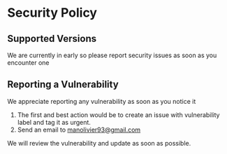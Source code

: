 # Security Policy

## Supported Versions

We are currently in early so please report security issues as soon as you encounter one 

## Reporting a Vulnerability

We appreciate reporting any vulnerability as soon as you notice it 

1. The first and best action would be to create an issue with vulnerability label and tag it as urgent.  
2. Send an email to <a mailto="manolivier93@gmail.com">manolivier93@gmail.com</a>

We will review the vulnerability and update as soon as possible.